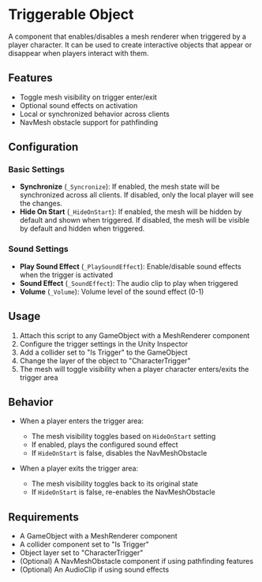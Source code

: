 # Triggerable Object

A component that enables/disables a mesh renderer when triggered by a player character. It can be used to create interactive objects that appear or disappear when players interact with them.

## Features

- Toggle mesh visibility on trigger enter/exit
- Optional sound effects on activation
- Local or synchronized behavior across clients
- NavMesh obstacle support for pathfinding

## Configuration

### Basic Settings

- **Synchronize** (`_Syncronize`): If enabled, the mesh state will be synchronized across all clients. If disabled, only the local player will see the changes.
- **Hide On Start** (`_HideOnStart`): If enabled, the mesh will be hidden by default and shown when triggered. If disabled, the mesh will be visible by default and hidden when triggered.

### Sound Settings

- **Play Sound Effect** (`_PlaySoundEffect`): Enable/disable sound effects when the trigger is activated
- **Sound Effect** (`_SoundEffect`): The audio clip to play when triggered
- **Volume** (`_Volume`): Volume level of the sound effect (0-1)

## Usage

1. Attach this script to any GameObject with a MeshRenderer component
2. Configure the trigger settings in the Unity Inspector
3. Add a collider set to "Is Trigger" to the GameObject
4. Change the layer of the object to "CharacterTrigger"
5. The mesh will toggle visibility when a player character enters/exits the trigger area

## Behavior

- When a player enters the trigger area:
  - The mesh visibility toggles based on `HideOnStart` setting
  - If enabled, plays the configured sound effect
  - If `HideOnStart` is false, disables the NavMeshObstacle

- When a player exits the trigger area:
  - The mesh visibility toggles back to its original state
  - If `HideOnStart` is false, re-enables the NavMeshObstacle

## Requirements

- A GameObject with a MeshRenderer component
- A collider component set to "Is Trigger"
- Object layer set to "CharacterTrigger"
- (Optional) A NavMeshObstacle component if using pathfinding features
- (Optional) An AudioClip if using sound effects

